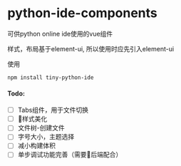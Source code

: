 # python-ide-components

可供python online ide使用的vue组件

样式，布局基于element-ui, 所以使用时应先引入element-ui

使用

```shell
npm install tiny-python-ide
```




#### Todo:

- [ ] Tabs组件，用于文件切换
- [ ] 样式美化
- [ ] 文件树-创建文件
- [ ] 字号大小，主题选择
- [ ] 减小构建体积
- [ ] 单步调试功能完善（需要后端配合）